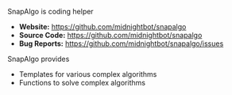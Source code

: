SnapAlgo is coding helper

- **Website:** https://github.com/midnightbot/snapalgo
- **Source Code:** https://github.com/midnightbot/snapalgo
- **Bug Reports:** https://github.com/midnightbot/snapalgo/issues

SnapAlgo provides
- Templates for various complex algorithms
- Functions to solve complex algorithms